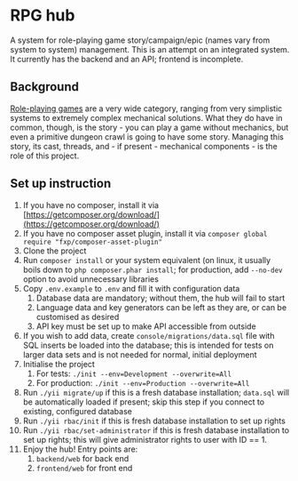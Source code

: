 # RPG hub
A system for role-playing game story/campaign/epic (names vary from system to system) management. This is an attempt on an integrated system. It currently has the backend and an API; frontend is incomplete.

## Background
[Role-playing games](https://en.wikipedia.org/wiki/Role-playing_game) are a very wide category, ranging from very simplistic systems to extremely complex mechanical solutions. What they do have in common, though, is the story - you can play a game without mechanics, but even a primitive dungeon crawl is going to have some story. Managing this story, its cast, threads, and - if present - mechanical components - is the role of this project.

## Set up instruction
1. If you have no composer, install it via [https://getcomposer.org/download/](https://getcomposer.org/download/)
1. If you have no composer asset plugin, install it via `composer global require "fxp/composer-asset-plugin"`
1. Clone the project
1. Run `composer install` or your system equivalent (on linux, it usually boils down to `php composer.phar install`; for production, add `--no-dev` option to avoid unnecessary libraries
1. Copy `.env.example` to `.env` and fill it with configuration data
    1. Database data are mandatory; without them, the hub will fail to start
    1. Language data and key generators can be left as they are, or can be customised as desired
    1. API key must be set up to make API accessible from outside
1. If you wish to add data, create `console/migrations/data.sql` file with SQL inserts be loaded into the database; this is intended for tests on larger data sets and is not needed for normal, initial deployment
1. Initialise the project
    1. For tests: `./init --env=Development --overwrite=All`
    1. For production: `./init --env=Production --overwrite=All`
1. Run `./yii migrate/up` if this is a fresh database installation; `data.sql` will be automatically loaded if present; skip this step if you connect to existing, configured database
1. Run `./yii rbac/init` if this is fresh database installation to set up rights
1. Run `./yii rbac/set-administrator` if this is fresh database installation to set up rights; this will give administrator rights to user with ID == 1.
1. Enjoy the hub! Entry points are:
    1. `backend/web` for back end
    1. `frontend/web` for front end
